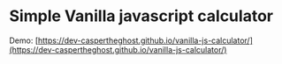 # Simple Vanilla javascript calculator

Demo: [https://dev-caspertheghost.github.io/vanilla-js-calculator/](https://dev-caspertheghost.github.io/vanilla-js-calculator/)
